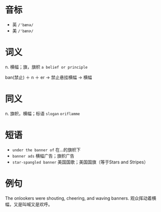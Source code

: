 # 音标

- 英 `/'bænə/`
- 美 `/'bænɚ/`

# 词义

n. 横幅；旗，旗帜
`a belief or principle`



ban(禁止) ＋ n ＋ er → 禁止悬挂横幅 → 横幅

# 同义

n. 旗帜，横幅；标语
`slogan` `oriflamme`

# 短语

- `under the banner of` 在…的旗帜下
- `banner ads` 横幅广告；旗帜广告
- `star-spangled banner` 美国国歌；美国国旗（等于Stars and Stripes）

# 例句

The onlookers were shouting, cheering, and waving banners.
观众挥动着横幅，又是叫喊又是欢呼。



